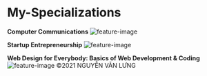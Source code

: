 # My-Specializations
**Computer Communications**
![feature-image](https://www.coursera.org/account/accomplishments/specialization/certificate/MPWVV38QZ3BP)

**Startup Entrepreneurship**
![feature-image](https://www.coursera.org/account/accomplishments/specialization/certificate/BDAL88GE8LFL)

**Web Design for Everybody: Basics of Web Development & Coding**
![feature-image](https://www.coursera.org/account/accomplishments/specialization/certificate/3YRSRY99XQBK)
©2021 NGUYỄN VĂN LƯNG
